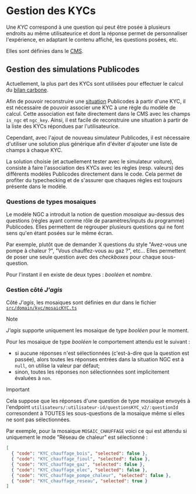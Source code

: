 # Gestion des KYCs

Une _KYC_ correspond à une question qui peut être posée à plusieurs endroits au
même utilisateurice et dont la réponse permet de personnaliser l'expérience, en
adaptant le contenu affiché, les questions posées, etc.

Elles sont définies dans le [CMS](cms.md).

## Gestion des simulations Publicodes

Actuellement, la plus part des KYCs sont utilisées pour effectuer le calcul du
[bilan carbone](./bilan-carbone-ngc.md).

Afin de pouvoir reconstruire une [situation](./bilan-carbone-ngc.md) Publicodes
à partir d'une KYC, il est nécessaire de pouvoir associer une KYC à une règle
du modèle de calcul. Cette association est faite directement dans le CMS avec
les champs `is_ngc` et `ngc_key`. Ainsi, il est facile de reconstruire une
situation à partir de la liste des KYCs répondues par l'utilisateurice.

Cependant, avec l'ajout de nouveau simulateur Publicodes, il est nécessaire
d'utiliser une solution plus générique afin d'éviter d'ajouter une liste de
champs à chaque KYC.

La solution choisie (et actuellement tester avec le simulateur voiture),
consiste à faire l'association des KYCs avec les règles (resp. valeurs) des
différents modèles Publicodes directement dans le code. Cela permet de profiter
du typechecking et de s'assurer que chaques règles est toujours présente dans
le modèle.

### Questions de types mosaiques

Le modèle NGC a introduit la notion de question _mosaique_ au-dessus des
questions (règles ayant comme rôle de paramètres/inputs du programme)
Publicodes. Elles permettent de regrouper plusieurs questions qui ne font sens
qu'en étant posées sur le même écran.

Par exemple, plutôt que de demander X questions du style "Avez-vous une pompe à
chaleur ?", "Vous chauffez-vous au gaz ?", etc... Elles permettent de poser une
seule question avec des _checkboxes_ pour chaque sous-question.

Pour l'instant il en existe de deux types : _booléen_ et _nombre_.

### Gestion côté _J'agis_

Côté _J'agis_, les mosaiques sont définies en dur dans le fichier
[`src/domain/kyc/mosaicKYC.ts`](../src/domain/kyc/mosaicKYC.ts)

> [!NOTE]
>
> _J'agis_ supporte uniquement les mosaique de type _booléen_ pour le moment.

Pour les mosaique de type _booléen_ le comportement attendu est le suivant :

- si aucune réponses n'est sélectionnées (c'est-à-dire que la question est
  passée), alors toutes les réponses entrées dans la situation NGC est à `null`,
  on utilise la valeur par défaut;
- sinon, toutes les réponses non sélectionnées sont implicitement évaluées à
  `non`.

> [!IMPORTANT]
> Cela suppose que les réponses d'une question de type mosaique envoyés à
> l'endpoint `utilisateurs/:utilisateur-id/questionsKYC_v2/:questionId`
> corresondent à TOUTES les sous-questions de la mosaique même si elles ne sont
> pas sélectionnées.
>
> Par exemple, pour la mosaique `MOSAIC_CHAUFFAGE` voici ce qui est attendu si
> uniquement le mode "Réseau de chaleur" est sélectionné :
>
> ```json
> [
>   { "code": "KYC_chauffage_bois", "selected": false },
>   { "code": "KYC_chauffage_fioul", "selected": false },
>   { "code": "KYC_chauffage_gaz", "selected": false },
>   { "code": "KYC_chauffage_elec", "selected": false },
>   { "code": "KYC_chauffage_pompe_chaleur", "selected": false },
>   { "code": "KYC_chauffage_reseau", "selected": true }
> ]
> ```
